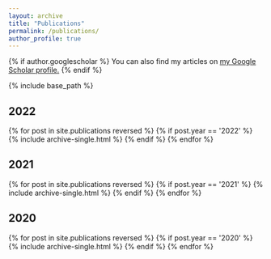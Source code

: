 ```yaml
---
layout: archive
title: "Publications"
permalink: /publications/
author_profile: true
---
```


{% if author.googlescholar %}
  You can also find my articles on <u><a href="{{author.googlescholar}}">my Google Scholar profile</a>.</u>
{% endif %}

{% include base_path %}

## <h2>2022</h2>

{% for post in site.publications reversed %}
  {% if post.year == '2022' %}
      {% include archive-single.html %}
  {% endif %}
{% endfor %}

## <h2>2021</h2>

{% for post in site.publications reversed %}
  {% if post.year == '2021' %}
      {% include archive-single.html %}
  {% endif %}
{% endfor %}

## <h2>2020</h2>

{% for post in site.publications reversed %}
  {% if post.year == '2020' %}
      {% include archive-single.html %}
  {% endif %}
{% endfor %}
